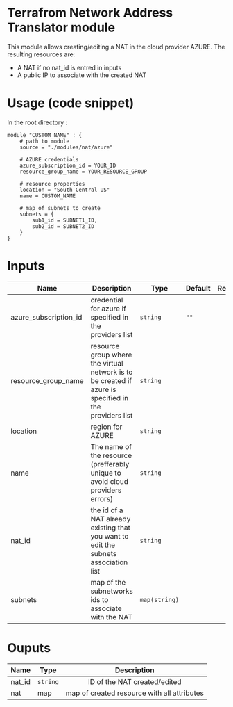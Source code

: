 # Terrafrom Network Address Translator module
This module allows creating/editing a NAT in the cloud provider AZURE. The resulting resources are:
- A NAT if no nat_id is entred in inputs
- A public IP to associate with the created NAT

# Usage (code snippet)
In the root directory : 

    module "CUSTOM_NAME" : {
        # path to module
        source = "./modules/nat/azure"
        
        # AZURE credentials
        azure_subscription_id = YOUR_ID
        resource_group_name = YOUR_RESOURCE_GROUP

        # resource properties
        location = "South Central US"
        name = CUSTOM_NAME

        # map of subnets to create
        subnets = {
            sub1_id = SUBNET1_ID,
            sub2_id = SUBNET2_ID
        }
    }

# Inputs
| Name | Description | Type | Default | Required |
|------|-------------|------|---------|:--------:|
| azure_subscription_id | credential for azure if specified in the providers list | `string` | `""` | yes |
| resource_group_name | resource group where the virtual network is to be created if azure is specified in the providers list | `string` |  | yes |
| location | region for AZURE | `string` |  | yes |
| name | The name of the resource (prefferably unique to avoid cloud providers errors)  | `string` | | yes |
| nat_id | the id of a NAT already existing that you want to edit the subnets association list | `string` | | no |
| subnets | map of the subnetworks ids to associate with the NAT | `map(string)` |  | yes |

# Ouputs
| Name | Type | Description |
|------|-------------|:--------:|
| nat_id | `string` | ID of the NAT created/edited |
| nat | map | map of created resource with all attributes |
